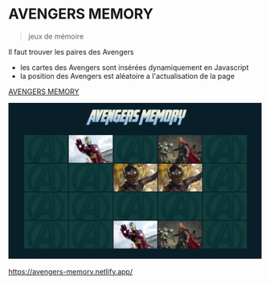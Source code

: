 # AVENGERS MEMORY

> jeux de mémoire 

Il faut trouver les paires des Avengers

- les cartes des Avengers sont insérées dynamiquement en Javascript
- la position des Avengers est aléatoire a l'actualisation de la page

[AVENGERS MEMORY](https://avengers-memory.netlify.app/)

![](./img/img-readme.png)


https://avengers-memory.netlify.app/

